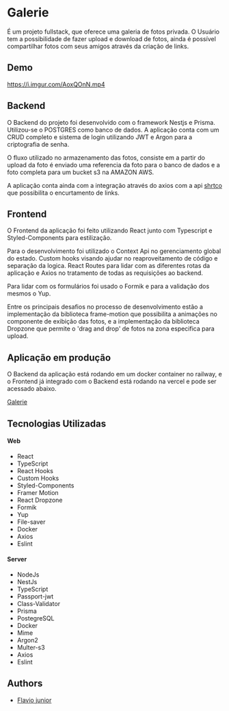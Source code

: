 # Galerie

É um projeto fullstack, que oferece uma galeria de fotos privada. O Usuário tem a possibilidade de fazer upload e download de fotos, ainda é possível compartilhar fotos com seus amigos através da criação de links.

## Demo

https://i.imgur.com/AoxQOnN.mp4

## Backend

O Backend do projeto foi desenvolvido com o framework Nestjs e Prisma. Utilizou-se o POSTGRES como banco de dados. A aplicação conta com um CRUD completo e sistema de login utilizando JWT e Argon para a criptografia de senha.

O fluxo utilizado no armazenamento das fotos, consiste em a partir do upload da foto é enviado uma referencia da foto para o banco de dados e a foto completa para um bucket s3 na AMAZON AWS.

A aplicação conta ainda com a integração através do axios com a api [shrtco](https://shrtco.de/docs/) que possibilita o encurtamento de links.

## Frontend

O Frontend da aplicação foi feito utilizando React junto com Typescript e Styled-Components para estilização.

Para o desenvolvimento foi utilizado o Context Api no gerenciamento global do estado. Custom hooks visando ajudar no reaproveitamento de código e separação da logica. React Routes para lidar com as diferentes rotas da aplicação e
Axios no tratamento de todas as requisições ao backend.

Para lidar com os formulários foi usado o Formik e para a validação dos mesmos o Yup.

Entre os principais desafios no processo de desenvolvimento estão a implementação da biblioteca frame-motion que possibilita a animações no componente de exibição das fotos, e a implementação da biblioteca Dropzone que permite o 'drag and drop' de fotos na zona especifica para upload.

## Aplicação em produção

O Backend da aplicação está rodando em um docker container no railway, e o Frontend já integrado com o Backend está rodando na vercel e pode ser acessado abaixo.

[Galerie](https://photo-gallery-jet.vercel.app/)

## Tecnologias Utilizadas

#### Web

- React
- TypeScript
- React Hooks
- Custom Hooks
- Styled-Components
- Framer Motion
- React Dropzone
- Formik
- Yup
- File-saver
- Docker
- Axios
- Eslint

#### Server

- NodeJs
- NestJs
- TypeScript
- Passport-jwt
- Class-Validator
- Prisma
- PostegreSQL
- Docker
- Mime
- Argon2
- Multer-s3
- Axios
- Eslint

## Authors

- [Flavio junior](https://github.com/fpdsjr)
